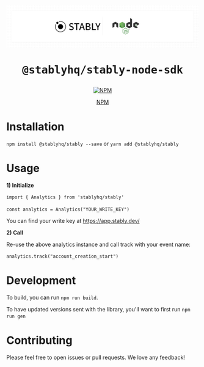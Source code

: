 ![Stably Banner](./banner.png)

<h1 align="center"><pre>@stablyhq/stably-node-sdk</pre></h1>

<p align="center">
  <a href="https://www.npmjs.com/package/@mux/mux-node"><img src="https://img.shields.io/npm/v/@stablyhq/stably" title="NPM" /></a>
</p>
<p align="center">
  <a href="https://www.npmjs.com/package/@stablyhq/stably">NPM</a>
</p>

# Installation
`npm install @stablyhq/stably --save`
or
`yarn add @stablyhq/stably`

# Usage

**1) Initialize**

```node
import { Analytics } from 'stablyhq/stably'

const analytics = Analytics("YOUR_WRITE_KEY")
```
You can find your write key at https://app.stably.dev/

**2) Call**

Re-use the above analytics instance and call track with your event name:
```node
analytics.track("account_creation_start")
```

# Development
To build, you can run `npm run build`.

To have updated versions sent with the library, you'll want to first run `npm run gen`

# Contributing
Please feel free to open issues or pull requests. We love any feedback!
